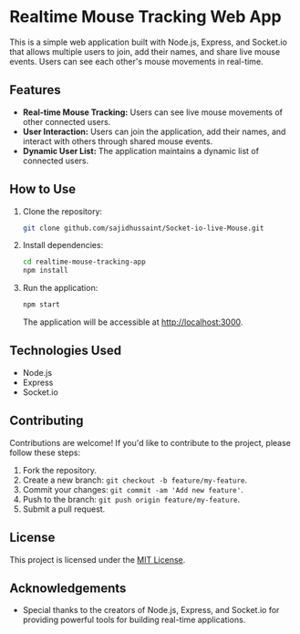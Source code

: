 
# Realtime Mouse Tracking Web App

This is a simple web application built with Node.js, Express, and Socket.io that allows multiple users to join, add their names, and share live mouse events. Users can see each other's mouse movements in real-time.

## Features

- **Real-time Mouse Tracking:** Users can see live mouse movements of other connected users.
- **User Interaction:** Users can join the application, add their names, and interact with others through shared mouse events.
- **Dynamic User List:** The application maintains a dynamic list of connected users.


## How to Use

1. Clone the repository:

   ```bash
   git clone github.com/sajidhussaint/Socket-io-live-Mouse.git
   ```

2. Install dependencies:

   ```bash
   cd realtime-mouse-tracking-app
   npm install
   ```

3. Run the application:

   ```bash
   npm start
   ```

   The application will be accessible at [http://localhost:3000](http://localhost:3000).

## Technologies Used

- Node.js
- Express
- Socket.io

## Contributing

Contributions are welcome! If you'd like to contribute to the project, please follow these steps:

1. Fork the repository.
2. Create a new branch: `git checkout -b feature/my-feature`.
3. Commit your changes: `git commit -am 'Add new feature'`.
4. Push to the branch: `git push origin feature/my-feature`.
5. Submit a pull request.

## License

This project is licensed under the [MIT License](LICENSE).

## Acknowledgements

- Special thanks to the creators of Node.js, Express, and Socket.io for providing powerful tools for building real-time applications.
```

